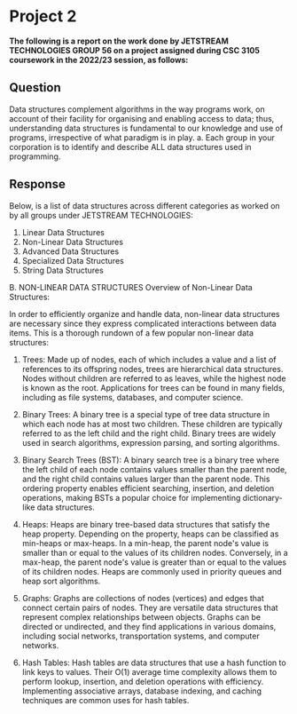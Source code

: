 # Project 2
**The following is a report on the work done by JETSTREAM TECHNOLOGIES GROUP 56 on a project assigned during CSC 3105 coursework in the 2022/23 session, as follows:**

## Question
Data structures complement algorithms in the way programs work, on account of their facility for organising and enabling access to data; thus, understanding data structures is fundamental to our knowledge and use of programs, irrespective of what paradigm is in play.
a. Each group in your corporation is to identify and describe ALL data structures used in programming.

## Response

Below, is a list of data structures across different categories as worked on by all groups under JETSTREAM TECHNOLOGIES:
1. Linear Data Structures
2. Non-Linear Data Structures
3. Advanced Data Structures
4. Specialized Data Structures
5. String Data Structures


B. NON-LINEAR DATA STRUCTURES
Overview of Non-Linear Data Structures:

In order to efficiently organize and handle data, non-linear data structures are necessary since they express complicated interactions between data items. This is a thorough rundown of a few popular non-linear data structures:

1. Trees: Made up of nodes, each of which includes a value and a list of references to its offspring nodes, trees are hierarchical data structures. Nodes without children are referred to as leaves, while the highest node is known as the root. Applications for trees can be found in many fields, including as file systems, databases, and computer science.

2. Binary Trees:
A binary tree is a special type of tree data structure in which each node has at most two children. These children are typically referred to as the left child and the right child. Binary trees are widely used in search algorithms, expression parsing, and sorting algorithms.

3. Binary Search Trees (BST):
A binary search tree is a binary tree where the left child of each node contains values smaller than the parent node, and the right child contains values larger than the parent node. This ordering property enables efficient searching, insertion, and deletion operations, making BSTs a popular choice for implementing dictionary-like data structures.

4. Heaps:
Heaps are binary tree-based data structures that satisfy the heap property. Depending on the property, heaps can be classified as min-heaps or max-heaps. In a min-heap, the parent node's value is smaller than or equal to the values of its children nodes. Conversely, in a max-heap, the parent node's value is greater than or equal to the values of its children nodes. Heaps are commonly used in priority queues and heap sort algorithms.

5. Graphs:
Graphs are collections of nodes (vertices) and edges that connect certain pairs of nodes. They are versatile data structures that represent complex relationships between objects. Graphs can be directed or undirected, and they find applications in various domains, including social networks, transportation systems, and computer networks.

6. Hash Tables: Hash tables are data structures that use a hash function to link keys to values. Their O(1) average time complexity allows them to perform lookup, insertion, and deletion operations with efficiency. Implementing associative arrays, database indexing, and caching techniques are common uses for hash tables.
